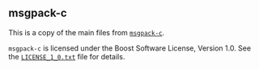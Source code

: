 ## msgpack-c

This is a copy of the main files from [`msgpack-c`](https://github.com/msgpack/msgpack-c/tree/c_master).

`msgpack-c` is licensed under the Boost Software License, Version 1.0. See the [`LICENSE_1_0.txt`](./LICENSE_1_0.txt) file for details.
